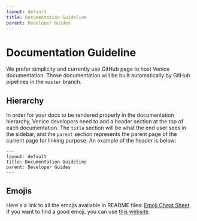 ```yaml
---
layout: default
title: Documentation Guideline
parent: Developer Guides
---
```


# Documentation Guideline

We prefer simplicity and currently use GitHub page to host Venice documentation. Those documentation will be built automatically by GitHub pipelines in the `master` branch.

## Hierarchy

In order for your docs to be rendered properly in the documentation hierarchy, Venice developers need to add a header
section at the top of each documentation. The `title` section will be what the end user sees in the sidebar, and
the `parent` section represents the parent page of the current page for linking purpose. An example of the header is
below:

```
---
layout: default
title: Documentation Guideline
parent: Developer Guides
---
```

## Emojis

Here's a link to all the emojis available in README files: [Emoji Cheat Sheet](https://github.com/ikatyang/emoji-cheat-sheet/blob/master/README.md). If you want to find a good emoji, you can use [this website](https://emojicombos.com/).